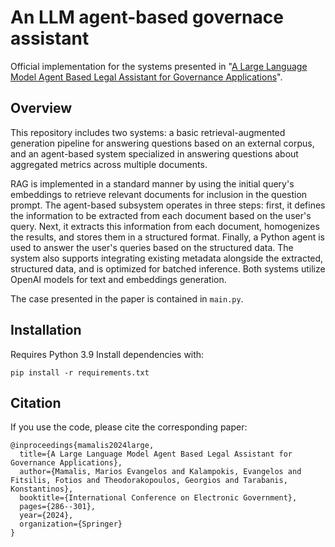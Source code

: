 # An LLM agent-based governace assistant
Official implementation for the systems presented in "[A Large Language Model Agent Based Legal Assistant for Governance Applications](https://doi.org/10.1007/978-3-031-70274-7_18)".

## Overview
This repository includes two systems: a basic retrieval-augmented generation pipeline for answering questions based on an external corpus, and an agent-based system specialized in answering questions about aggregated metrics across multiple documents.  

RAG is implemented in a standard manner by using the initial query's embeddings to retrieve relevant documents for inclusion in the question prompt. The agent-based subsystem operates in three steps: first, it defines the information to be extracted from each document based on the user's query. Next, it extracts this information from each document, homogenizes the results, and stores them in a structured format. Finally, a Python agent is used to answer the user's queries based on the structured data. The system also supports integrating existing metadata alongside the extracted, structured data, and is optimized for batched inference. Both systems utilize OpenAI models for text and embeddings generation.

The case presented in the paper is contained in `main.py`. 

## Installation
Requires Python 3.9
Install dependencies with:
```
pip install -r requirements.txt
```

## Citation
If you use the code, please cite the corresponding paper:  
```
@inproceedings{mamalis2024large,
  title={A Large Language Model Agent Based Legal Assistant for Governance Applications},
  author={Mamalis, Marios Evangelos and Kalampokis, Evangelos and Fitsilis, Fotios and Theodorakopoulos, Georgios and Tarabanis, Konstantinos},
  booktitle={International Conference on Electronic Government},
  pages={286--301},
  year={2024},
  organization={Springer}
}
```
